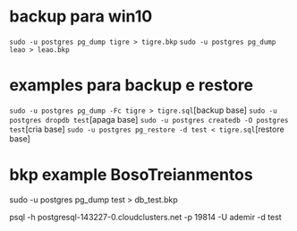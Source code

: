 # backup para win10
`sudo -u postgres pg_dump tigre > tigre.bkp`
`sudo -u postgres pg_dump leao > leao.bkp`

# examples para backup e restore
`sudo -u postgres pg_dump -Fc tigre > tigre.sql`[backup base]
`sudo -u postgres dropdb test`[apaga base]
`sudo -u postgres createdb -O postgres test`[cria base]
`sudo -u postgres pg_restore -d test < tigre.sql`[restore base]

# bkp example BosoTreianmentos
sudo -u postgres pg_dump test > db_test.bkp

psql -h postgresql-143227-0.cloudclusters.net -p 19814 -U ademir -d test